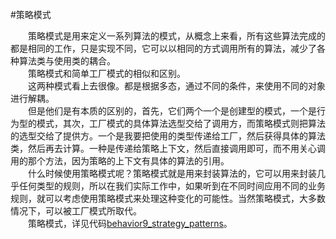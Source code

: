 #策略模式

&emsp;&emsp;策略模式是用来定义一系列算法的模式，从概念上来看，所有这些算法完成的都是相同的工作，只是实现不同，它可以以相同的方式调用所有的算法，减少了各种算法类与使用类的耦合。<br>
&emsp;&emsp;策略模式和简单工厂模式的相似和区别。<br>
&emsp;&emsp;这两种模式看上去很像。都是根据多态，通过不同的条件，来使用不同的对象进行解耦。<br>
&emsp;&emsp;但是他们是有本质的区别的，首先，它们两个一个是创建型的模式，一个是行为型的模式，其次，工厂模式的具体算法选型交给了调用方，而策略模式则把算法的选型交给了提供方。一个是我要把使用的类型传递给工厂，然后获得具体的算法类，然后再去计算。一种是传递给策略上下文，然后直接调用即可，而不用关心调用的那个方法，因为策略的上下文有具体的算法的引用。<br>
&emsp;&emsp;什么时候使用策略模式呢？策略模式就是用来封装算法的，它可以用来封装几乎任何类型的规则，所以在我们实际工作中，如果听到在不同时间应用不同的业务规则，就可以考虑使用策略模式来处理这种变化的可能性。当然策略模式，大多数情况下，可以被工厂模式所取代。<br>
&emsp;&emsp;策略模式，详见代码[behavior9_strategy_patterns](https://github.com/zhangonga/design-patterns/tree/master/src/main/java/tech/zg/patterns/behavior/behavior9_strategy_patterns)。<br>
